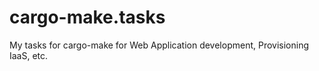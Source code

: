 # cargo-make.tasks
My tasks for cargo-make for Web Application development, Provisioning IaaS, etc.
